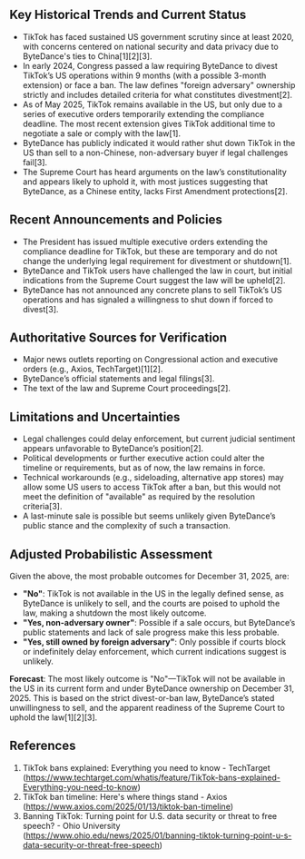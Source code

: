 ## Key Historical Trends and Current Status

- TikTok has faced sustained US government scrutiny since at least 2020, with concerns centered on national security and data privacy due to ByteDance's ties to China[1][2][3].
- In early 2024, Congress passed a law requiring ByteDance to divest TikTok’s US operations within 9 months (with a possible 3-month extension) or face a ban. The law defines "foreign adversary" ownership strictly and includes detailed criteria for what constitutes divestment[2].
- As of May 2025, TikTok remains available in the US, but only due to a series of executive orders temporarily extending the compliance deadline. The most recent extension gives TikTok additional time to negotiate a sale or comply with the law[1].
- ByteDance has publicly indicated it would rather shut down TikTok in the US than sell to a non-Chinese, non-adversary buyer if legal challenges fail[3].
- The Supreme Court has heard arguments on the law’s constitutionality and appears likely to uphold it, with most justices suggesting that ByteDance, as a Chinese entity, lacks First Amendment protections[2].

## Recent Announcements and Policies

- The President has issued multiple executive orders extending the compliance deadline for TikTok, but these are temporary and do not change the underlying legal requirement for divestment or shutdown[1].
- ByteDance and TikTok users have challenged the law in court, but initial indications from the Supreme Court suggest the law will be upheld[2].
- ByteDance has not announced any concrete plans to sell TikTok’s US operations and has signaled a willingness to shut down if forced to divest[3].

## Authoritative Sources for Verification

- Major news outlets reporting on Congressional action and executive orders (e.g., Axios, TechTarget)[1][2].
- ByteDance’s official statements and legal filings[3].
- The text of the law and Supreme Court proceedings[2].

## Limitations and Uncertainties

- Legal challenges could delay enforcement, but current judicial sentiment appears unfavorable to ByteDance’s position[2].
- Political developments or further executive action could alter the timeline or requirements, but as of now, the law remains in force.
- Technical workarounds (e.g., sideloading, alternative app stores) may allow some US users to access TikTok after a ban, but this would not meet the definition of "available" as required by the resolution criteria[3].
- A last-minute sale is possible but seems unlikely given ByteDance’s public stance and the complexity of such a transaction.

## Adjusted Probabilistic Assessment

Given the above, the most probable outcomes for December 31, 2025, are:

- **"No"**: TikTok is not available in the US in the legally defined sense, as ByteDance is unlikely to sell, and the courts are poised to uphold the law, making a shutdown the most likely outcome.
- **"Yes, non-adversary owner"**: Possible if a sale occurs, but ByteDance’s public statements and lack of sale progress make this less probable.
- **"Yes, still owned by foreign adversary"**: Only possible if courts block or indefinitely delay enforcement, which current indications suggest is unlikely.

**Forecast**: The most likely outcome is "No"—TikTok will not be available in the US in its current form and under ByteDance ownership on December 31, 2025. This is based on the strict divest-or-ban law, ByteDance’s stated unwillingness to sell, and the apparent readiness of the Supreme Court to uphold the law[1][2][3].

## References

1. TikTok bans explained: Everything you need to know - TechTarget (https://www.techtarget.com/whatis/feature/TikTok-bans-explained-Everything-you-need-to-know)
2. TikTok ban timeline: Here's where things stand - Axios (https://www.axios.com/2025/01/13/tiktok-ban-timeline)
3. Banning TikTok: Turning point for U.S. data security or threat to free speech? - Ohio University (https://www.ohio.edu/news/2025/01/banning-tiktok-turning-point-u-s-data-security-or-threat-free-speech)